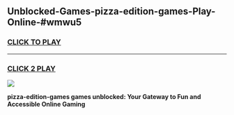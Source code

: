 
## Unblocked-Games-pizza-edition-games-Play-Online-#wmwu5
<h3>
<a href="https://premium.freeplayer.one?title=pizza-edition-games&ref=27F">CLICK TO PLAY</a></h3>
<hr>

<h3>
<a href="https://premium.freeplayer.one?title=pizza-edition-games&ref=27F">CLICK 2 PLAY</a>
  
</h3>

<a href="https://premium.freeplayer.one?title=pizza-edition-games&ref=27F"><img src="https://clearcache.store/games.png"></a>


**pizza-edition-games games unblocked: Your Gateway to Fun and Accessible Online Gaming**
